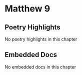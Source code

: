 # Matthew 9

## Poetry Highlights

No poetry highlights in this chapter

## Embedded Docs

No embedded docs in this chapter

